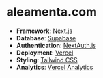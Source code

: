 
# aleamenta.com

- **Framework**: [Next.js](https://nextjs.org/)
- **Database**: [Supabase](https://vercel.com/supabase)
- **Authentication**: [NextAuth.js](https://next-auth.js.org)
- **Deployment**: [Vercel](https://vercel.com)
- **Styling**: [Tailwind CSS](https://tailwindcss.com)
- **Analytics**: [Vercel Analytics](https://vercel.com/analytics)